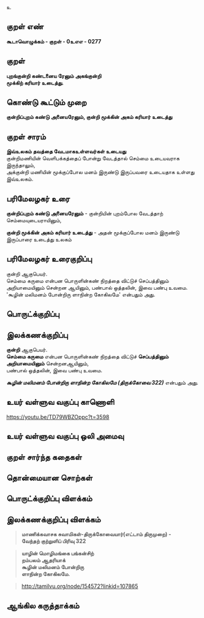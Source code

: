 உ

## குறள் எண் 

**கூடாவொழுக்கம் - குறள் - 0உஎஎ - 0277**  

## குறள் 

**புறங்குன்றி கண்டனைய ரேனும் அகங்குன்றி  
மூக்கிற் கரியார் உடைத்து.**

## கொண்டு கூட்டும் முறை

**குன்றிப்புறம் கண்டு அனையரேனும், குன்றி மூக்கின் அகம் கரியார் உடைத்து**

## குறள் சாரம் 

**இவ்உலகம் தவத்தை வேடமாகஉள்ளவர்கள் உடையது**  
குன்றிமணியின் வெளிபக்கத்தைப் போன்று வேடத்தால் செம்மை உடையவராக இருந்தாலும்,    
அக்குன்றி மணியின் மூக்குப்போல மனம் இருண்டு இருப்பவரை உடையதாக உள்ளது இவ்உலகம்.  

## பரிமேலழகர் உரை

**குன்றிப்புறம் கண்டு அனையரேனும்** - குன்றியின் புறம்போல வேடத்தாற் செம்மையுடையராயினும்,

**குன்றி மூக்கின் அகம் கரியார் உடைத்து** - அதன் மூக்குப்போல மனம் இருண்டு இருப்பாரை உடைத்து உலகம்   

## பரிமேலழகர் உரைகுறிப்பு   

குன்றி ஆகுபெயர்.   
செம்மை கருமை என்பன பொருளின்கண் நிறத்தை விட்டுச் செப்பத்தினும் அறியாமையினும் சென்றன ஆயினும், பண்பால் ஒத்தலின், இவை பண்பு உவமை.   
'கூழின் மலிமனம் போன்றிரு ளாநின்ற கோகிலமே' என்பதும் அது.  

## பொருட்க்குறிப்பு 


## இலக்கணக்குறிப்பு  

**குன்றி** ஆகுபெயர்.   
**செம்மை கருமை** என்பன பொருளின்கண் நிறத்தை விட்டுச் **செப்பத்தினும் அறியாமையினும்** சென்றனஆயினும்,  
பண்பால் ஒத்தலின், இவை பண்பு உவமை.   

_**கூழின் மலிமனம் போன்றிரு ளாநின்ற கோகிலமே (திருக்கோவை 322)**_ என்பதும் அது.   

## உயர் வள்ளுவ வகுப்பு காணொளி

https://youtu.be/TD79WBZOppc?t=3598

## உயர் வள்ளுவ வகுப்பு ஒலி அமைவு 

 
## குறள் சார்ந்த கதைகள் 


## தொன்மையான சொற்கள்


## பொருட்க்குறிப்பு விளக்கம்


## இலக்கணக்குறிப்பு விளக்கம்

>**மாணிக்கவாசக சுவாமிகள்-திருக்கோவையார்(எட்டாம் திருமுறை) -   
>வேந்தற் குற்றுளிப் பிரிவு 322**  

>**யாழின் மொழிமங்கை பங்கன்சிற்  
>றம்பலம் ஆதரியாக்  
>கூழின் மலிமனம் போன்றிரு  
>ளாநின்ற கோகிலமே.**  

>http://tamilvu.org/node/154572?linkid=107865

## ஆங்கில கருத்தாக்கம் 



